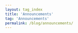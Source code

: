 ```yaml
---
layout: tag_index
title: 'Announcements'
tag: 'Announcements'
permalink: /blog/announcements/
---
```

